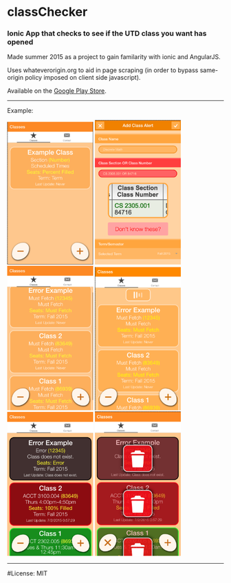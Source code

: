 # classChecker
### Ionic App that checks to see if the UTD class you want has opened

Made summer 2015 as a project to gain familarity with ionic and AngularJS.

Uses whateverorigin.org to aid in page scraping (in order to bypass same-origin policy imposed on client side javascript).

Available on the <a href="https://play.google.com/store/apps/details?id=com.ionicframework.classchecker849469">Google Play Store</a>.
___
Example:

<img src="examplePics/demo1.png" width=200>
<img src="examplePics/demo2.png" width=200>
<img src="examplePics/demo3.png" width=200>
<img src="examplePics/demo4.png" width=200>
<img src="examplePics/demo5.png" width=200>
<img src="examplePics/demo6.png" width=200>

___
#License: MIT
